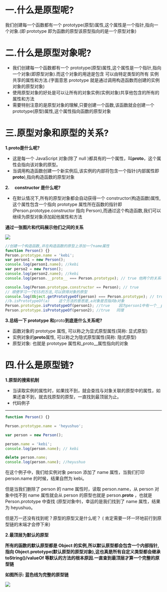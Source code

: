 # 一.什么是原型呢?

我们创建每一个函数都有一个 prototype(原型)属性,这个属性是一个指针,指向一个对象.(即 prototype 即为函数的原型该原型指向的是一个原型对象)

# 二.什么是原型对象呢?

- 我们创建每一个函数都有一个 prototype(原型)属性,这个属性是一个指针,指向一个对象(即原型对象).而这个对象的用途是包含
  可以由特定类型的所有 实例 共享的属性和方法.(字面意思 prototype 就是通过调用构造函数而创建的实例对象的原型对象)
- 使用原型对象的好处是可以让所有的对象实例(实例对象)共享他包含的所有的属性和方法
- 需要特别注意的是原型对象的理解,只要创建一个函数,该函数就会创建一个 prototype(原型)属性,这个属性指向函数的原型对象

# 三.原型对象和原型的关系?

**1.**proto**是什么呢?**

- 这是每一个 JavaScript 对象(除了 null )都具有的一个属性，叫**proto**，这个属性会指向该对象的原型。
- 当调用构造函数创建一个新实例后,该实例的内部将包含一个指针(内部属性即**proto**),指向构造函数的原型对象

**2.　 constructor 是什么呢?**

- 在默认情况下,所有的原型对象都会自动获得一个 constructor(构造函数)属性,这个属性包含一个指向 prototype 属性所在函数的指针即(Person.prototype.constructor 指向 Person),而通过这个构造函数,我们可以继续为原型对象添加起他属性和方法

**通过一张图片和代码展示他们之间的关系**

![](https://img2018.cnblogs.com/blog/993144/201810/993144-20181027102428627-1520109756.jpg)

```javascript
//创建一个构造函数,并在构造函数的原型上添加一个name属性
function Person() {}
Person.prototype.name = 'kebi';
var person1 = new Person();
console.log(person1.name); //kebi
var perso2 = new Person();
console.log(person2.name); //kebi
console.log(person.__proto__ === Person.prototype); // true 他两个的关系也是完全相等的

console.log(Person.prototype.constructor == Person); // true
// 顺便学习一个ES5的方法,可以获得对象的原型
console.log(Object.getPrototypeOf(person) === Person.prototype); // true
//b.isPrototypeOf(a)    这个方法的意思是,a对象是否指向b对象
Person.prototype.isPrototypeOf(person1); //true    因为person1中有一个__proto__属相指向原型对象(Person.prototype)
Person.prototype.isPrototypeOf(person2); //true   同理
```

**3.总结一下 prototype 和**proto**到底是什么关系呢?**

- 函数对象的 prototype 属性, 可以称之为显式原型属性(简称: 显式原型)
- 实例对象的**proto**属性, 可以称之为隐式原型属性(简称: 隐式原型)
- 原型对象: 也就是 prototype 属性和\_proto\_\_属性指向的对象

# 四.什么是原型链?

**1.原型的搜索机制**

- 当读取实例的属性时，如果找不到，就会查找与对象关联的原型中的属性，如果还查不到，就去找原型的原型，一直找到最顶层为止。
- 代码例子

---

```javascript
function Person() {}

Person.prototype.name = 'heyushuo';

var person = new Person();

person.name = 'kebi';
console.log(person.name); // kebi

delete person.name;
console.log(person.name); //heyushuo
```

在这个例子中，我们给实例对象 person 添加了 name 属性，当我们打印 person.name 的时候，结果自然为 kebi。

但是当我们删除了 person 的 name 属性时，读取 person.name，从 person 对象中找不到 name 属性就会从 person 的原型也就是 person.**proto** ，也就是 Person.prototype 中查找 (原型对象中)，幸运的是我们找到了 name 属性，结果为 heyushuo。

但是万一还没有找到呢？原型的原型又是什么呢？ ( 肯定需要一环一环地前行到原型链的末端才会停下来)

**2.最顶层为默认的原型**

**所有的函数的默认原型都是 Object 的实例,所以默认原型都会包含一个内部指针,指向 Object.prototype(默认原型的原型对象),这也真是所有自定义类型都会继承 toString()/valueOf 等默认的方法的根本原因.一直查到最顶层才算一个完整的原型链**

**如图所示: 蓝色线为完整的原型链**

![](https://img2018.cnblogs.com/blog/993144/201810/993144-20181027113315267-1932184542.jpg)
